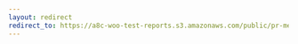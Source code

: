 ```yaml
---
layout: redirect
redirect_to: https://a8c-woo-test-reports.s3.amazonaws.com/public/pr-merge/39565/e2e/index.html
---
```

